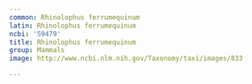 ```yaml
---
common: Rhinolophus ferrumequinum
latin: Rhinolophus ferrumequinum
ncbi: '59479'
title: Rhinolophus ferrumequinum
group: Mammals
image: http://www.ncbi.nlm.nih.gov/Taxonomy/taxi/images/833

---
```

